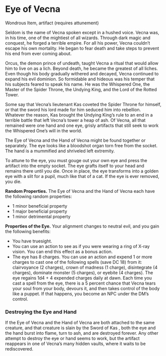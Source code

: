 # Eye of Vecna

Wondrous Item, artifact (requires attunement)

Seldom is the name of Vecna spoken except in a hushed voice. Vecna was, in his time, one of the mightiest of all wizards. Through dark magic and conquest, he forged a terrible empire. For all his power, Vecna couldn’t escape his own mortality. He began to fear death and take steps to prevent his end from ever coming about.

Orcus, the demon prince of undeath, taught Vecna a ritual that would allow him to live on as a lich. Beyond death, he became the greatest of all liches. Even though his body gradually withered and decayed, Vecna continued to expand his evil dominion. So formidable and hideous was his temper that his subjects feared to speak his name. He was the Whispered One, the Master of the Spider Throne, the Undying King, and the Lord of the Rotted Tower.

Some say that Vecna’s lieutenant Kas coveted the Spider Throne for himself, or that the sword his lord made for him seduced him into rebellion. Whatever the reason, Kas brought the Undying King’s rule to an end in a terrible battle that left Vecna’s tower a heap of ash. Of Vecna, all that remained were one hand and one eye, grisly artifacts that still seek to work the Whispered One’s will in the world.

The Eye of Vecna and the Hand of Vecna might be found together or separately. The eye looks like a bloodshot organ torn free from the socket. The hand is a mummified and shriveled left extremity.

To attune to the eye, you must gouge out your own eye and press the artifact into the empty socket. The eye grafts itself to your head and remains there until you die. Once in place, the eye transforms into a golden eye with a slit for a pupil, much like that of a cat. If the eye is ever removed, you die.

**Random Properties.** The Eye of Vecna and the Hand of Vecna each have the following random properties:

- 1 minor beneficial property
- 1 major beneficial property
- 1 minor detrimental property

**Properties of the Eye.** Your alignment changes to neutral evil, and you gain the following benefits:

- You have truesight.
- You can use an action to see as if you were wearing a ring of X-ray vision. You can end this effect as a bonus action.
- The eye has 8 charges. You can use an action and expend 1 or more charges to cast one of the following spells (save DC 18) from it: clairvoyance (2 charges), crown of madness (1 charge), disintegrate (4 charges), dominate monster (5 charges), or eyebite (4 charges). The eye regains 1d4 + 4 expended charges daily at dawn. Each time you cast a spell from the eye, there is a 5 percent chance that Vecna tears your soul from your body, devours it, and then takes control of the body like a puppet. If that happens, you become an NPC under the DM’s control.

### Destroying the Eye and Hand

If the Eye of Vecna and the Hand of Vecna are both attached to the same creature, and that creature is slain by the Sword of Kas , both the eye and the hand burst into flame, turn to ash, and are destroyed forever. Any other attempt to destroy the eye or hand seems to work, but the artifact reappears in one of Vecna’s many hidden vaults, where it waits to be rediscovered.
